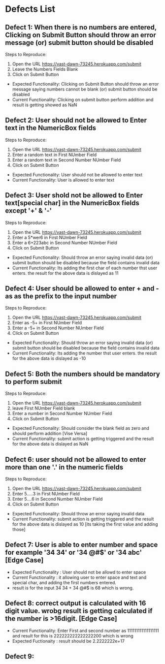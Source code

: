 # Defects List

## Defect 1: When there is no numbers are entered, Clicking on Submit Button should throw an error message (or) submit button should be disabled
Steps to Reproduce:

1. Open the URL https://vast-dawn-73245.herokuapp.com/submit
2. Leave the Numbers Fields Blank
3. Click on Submit Button
- Expected Functionality: Clicking on Submit Button should throw an error message saying numbers cannot be blank (or) submit button should be disabled
- Current Functionality: Clicking on submit button perform addition and result is getting showed as NaN

## Defect 2: User should not be  allowed to Enter text in the NumericBox fields
Steps to Reproduce:

1. Open the URL https://vast-dawn-73245.herokuapp.com/submit
2. Enter a random text in First NUmber Field
3. Enter a random text in Second Number NUmber Field
4. Click on Submit Button
- Expected Functionality: User should not be allowed to enter text
- Current Functionality: User is allowed to enter text

## Defect 3: User shold not be allowed to Enter text[special char] in the NumericBox fields except '+' & '-'
Steps to Reproduce:

1. Open the URL https://vast-dawn-73245.herokuapp.com/submit
2. Enter a 5*wer6 in First NUmber Field
3. Enter a 6+223abc in Second Number NUmber Field
4. Click on Submit Button
- Expected Functionality: Should throw an error saying invalid data (or) submit button should be disabled because the field contains invalid data
- Current Functionality: Its adding the first char of each number thst user enters. the result for the above data is dislayed as 11

## Defect 4: User should be allowed to enter + and - as as the prefix to the input number
Steps to Reproduce:

1. Open the URL https://vast-dawn-73245.herokuapp.com/submit
2. Enter as -5+ in First NUmber Field
3. Enter a -5+ in Second Number NUmber Field
4. Click on Submit Button
- Expected Functionality: Should throw an error saying invalid data (or) submit button should be disabled because the field contains invalid data
- Current Functionality: Its adding the number thst user enters. the result for the above data is dislayed as -10

## Defect 5: Both the numbers should be mandatory to perform submit
Steps to Reproduce:

1. Open the URL https://vast-dawn-73245.herokuapp.com/submit
2. leave First NUmber Field blank
3. Enter a number in Second Number NUmber Field
4. Click on Submit Button
- Expected Functionality: Should consider the blank field as zero and should perform addition [Vise Versa]
- Current Functionality: submit action is getting triggered and the result for the above data is dislayed as NaN

## Defect 6: user should not be allowed to enter more than one '.' in the numeric fields
Steps to Reproduce:

1. Open the URL https://vast-dawn-73245.herokuapp.com/submit
2. Enter 5.....3 in First NUmber Field
3. Enter 5....6 in Second Number NUmber Field
4. Click on Submit Button
- Expected Functionality: Should throw an error saying invalid data
- Current Functionality: submit action is getting triggered and the result for the above data is dislayed as 10 [its taking the first value and adding those]

## Defect 7: User is able to enter number and space for example '34 34' or '34 @#$' or '34 abc' [Edge Case] 
- Expected Functionality : User should not be allowd to enter space
- Current Functionality : it allowing user to enter space and text and special char, and adding the first numbers entered.
- result is for the input 34 34 + 34 @#$ is 68 which is wrong.

## Defect 8: correct output is calculated with 16 digit value. wrobg result is getting calculated if the number is >16digit. [Edge Case]
- Current Functionality: Enter First and second number as 111111111111111111 and  result for this is 222222222222222200 which is wrong
- Expected Fuctionaity : result should be 2.2222222e+17

## Defect 9:  




